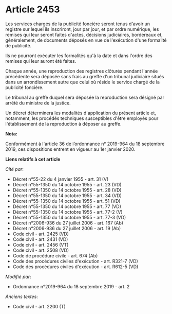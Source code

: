 # Article 2453

Les services chargés de la publicité foncière seront tenus d'avoir un registre sur lequel ils inscriront, jour par jour, et
par ordre numérique, les remises qui leur seront faites d'actes, décisions judiciaires, bordereaux et, généralement, de
documents déposés en vue de l'exécution d'une formalité de publicité.

Ils ne pourront exécuter les formalités qu'à la date et dans l'ordre des remises qui leur auront été faites.

Chaque année, une reproduction des registres clôturés pendant l'année précédente sera déposée sans frais au greffe d'un
tribunal judiciaire situés dans un arrondissement autre que celui où réside le service chargé de la publicité foncière.

Le tribunal au greffe duquel sera déposée la reproduction sera désigné par arrêté du ministre de la justice.

Un décret déterminera les modalités d'application du présent article et, notamment, les procédés techniques susceptibles
d'être employés pour l'établissement de la reproduction à déposer au greffe.

**Nota:**

Conformément à l'article 36 de l’ordonnance n° 2019-964 du 18 septembre 2019, ces dispositions entrent en vigueur au 1er
janvier 2020.

**Liens relatifs à cet article**

_Cité par_:

  - Décret n°55-22 du 4 janvier 1955 - art. 31 (V)
  - Décret n°55-1350 du 14 octobre 1955 - art. 23 (VD)
  - Décret n°55-1350 du 14 octobre 1955 - art. 28 (VD)
  - Décret n°55-1350 du 14 octobre 1955 - art. 34 (VD)
  - Décret n°55-1350 du 14 octobre 1955 - art. 51 (VD)
  - Décret n°55-1350 du 14 octobre 1955 - art. 77 (VD)
  - Décret n°55-1350 du 14 octobre 1955 - art. 77-2 (V)
  - Décret n°55-1350 du 14 octobre 1955 - art. 77-3 (VD)
  - Décret n°2006-936 du 27 juillet 2006 - art. 167 (Ab)
  - Décret n°2006-936 du 27 juillet 2006 - art. 19 (Ab)
  - Code civil - art. 2425 (VD)
  - Code civil - art. 2431 (VD)
  - Code civil - art. 2456 (VT)
  - Code civil - art. 2508 (VD)
  - Code de procédure civile - art. 674 (Ab)
  - Code des procédures civiles d'exécution - art. R321-7 (VD)
  - Code des procédures civiles d'exécution - art. R612-5 (VD)

_Modifié par_:

  - Ordonnance n°2019-964 du 18 septembre 2019 - art. 2

_Anciens textes_:

  - Code civil - art. 2200 (T)
